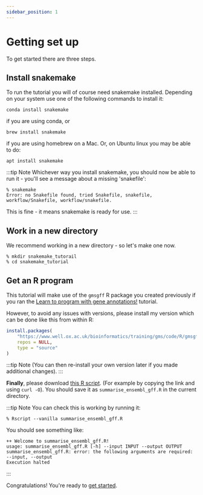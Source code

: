 ```yaml
---
sidebar_position: 1
---
```


# Getting set up

To get started there are three steps.

## Install snakemake

To run the tutorial you will of course need snakemake installed.  Depending on your system use one of the following
commands to install it:

```
conda install snakemake
```

if you are using conda, or

```
brew install snakemake
```

if you are using homebrew on a Mac.  Or, on Ubuntu linux you may be able to do:
```
apt install snakemake
```

:::tip Note
Whichever way you install snakemake, you should now be able to run it - you'll see a message about a missing 'snakefile':
```
% snakemake
Error: no Snakefile found, tried Snakefile, snakefile, workflow/Snakefile, workflow/snakefile.
```

This is fine - it means snakemake is ready for use.
:::


## Work in a new directory

We recommend working in a new directory - so let's make one now.

```
% mkdir snakemake_tutorail
% cd snakemake_tutorial
```

## Get an R program

This tutorial will make use of the `gmsgff` R package you created previously if you ran the [Learn to program with gene annotations!](../programming_with_gene_annotations3/README.md) tutorial.

However, to avoid any issues with versions, please install my version which can be done like this from within R:

```r
install.packages(
	"https://www.well.ox.ac.uk/bioinformatics/training/gms/code/R/gmsgff.tgz",
	repos = NULL,
	type = "source"
)
```

:::tip Note
(You can then re-install your own version later if you made additional changes).
:::

**Finally**, please download [this R
script](https://raw.githubusercontent.com/whg-training/whg-training-resources/main/docs/programming/pipelining_with_snakemake/code/summarise_ensembl_gff.R).
(For example by copying the link and using `curl -O`).  You should save it as `summarise_ensembl_gff.R` in the current directory.

:::tip Note
You can check this is working by running it:
```
% Rscript --vanilla summarise_ensembl_gff.R
```
You should see something like:
```
++ Welcome to summarise_ensembl_gff.R!
usage: summarise_ensembl_gff.R [-h] --input INPUT --output OUTPUT
summarise_ensembl_gff.R: error: the following arguments are required: --input, --output
Execution halted
```
:::

Congratulations!  You're ready to [get started](using_snakemake.md).
